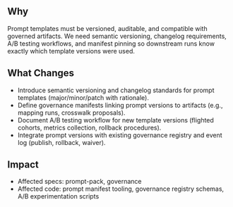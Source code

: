 ## Why
Prompt templates must be versioned, auditable, and compatible with governed artifacts. We need semantic versioning, changelog requirements, A/B testing workflows, and manifest pinning so downstream runs know exactly which template versions were used.

## What Changes
- Introduce semantic versioning and changelog standards for prompt templates (major/minor/patch with rationale).
- Define governance manifests linking prompt versions to artifacts (e.g., mapping runs, crosswalk proposals).
- Document A/B testing workflow for new template versions (flighted cohorts, metrics collection, rollback procedures).
- Integrate prompt versions with existing governance registry and event log (publish, rollback, waiver).

## Impact
- Affected specs: prompt-pack, governance
- Affected code: prompt manifest tooling, governance registry schemas, A/B experimentation scripts
